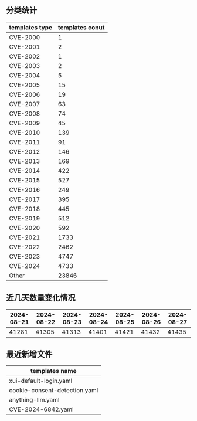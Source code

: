 ## 分类统计
| templates type | templates conut | 
| --- | --- |
| CVE-2000 | 1 |
| CVE-2001 | 2 |
| CVE-2002 | 1 |
| CVE-2003 | 2 |
| CVE-2004 | 5 |
| CVE-2005 | 15 |
| CVE-2006 | 19 |
| CVE-2007 | 63 |
| CVE-2008 | 74 |
| CVE-2009 | 45 |
| CVE-2010 | 139 |
| CVE-2011 | 91 |
| CVE-2012 | 146 |
| CVE-2013 | 169 |
| CVE-2014 | 422 |
| CVE-2015 | 527 |
| CVE-2016 | 249 |
| CVE-2017 | 395 |
| CVE-2018 | 445 |
| CVE-2019 | 512 |
| CVE-2020 | 592 |
| CVE-2021 | 1733 |
| CVE-2022 | 2462 |
| CVE-2023 | 4747 |
| CVE-2024 | 4733 |
| Other | 23846 |
## 近几天数量变化情况
|2024-08-21 | 2024-08-22 | 2024-08-23 | 2024-08-24 | 2024-08-25 | 2024-08-26 | 2024-08-27|
|--- | ------ | ------ | ------ | ------ | ------ | ---|
|41281 | 41305 | 41313 | 41401 | 41421 | 41432 | 41435|
## 最近新增文件
| templates name | 
| --- |
| xui-default-login.yaml |
| cookie-consent-detection.yaml |
| anything-llm.yaml |
| CVE-2024-6842.yaml |
